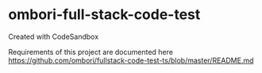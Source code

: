# ombori-full-stack-code-test
Created with CodeSandbox

Requirements of this project are documented here 
https://github.com/ombori/fullstack-code-test-ts/blob/master/README.md


